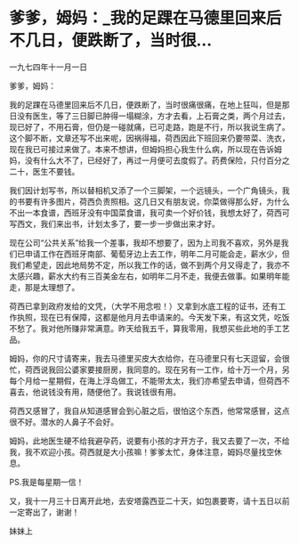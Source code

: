 # 爹爹，姆妈：_我的足踝在马德里回来后不几日，便跌断了，当时很...

一九七四年十一月一日

爹爹，姆妈：

我的足踝在马德里回来后不几日，便跌断了，当时很痛很痛，在地上狂叫，但是那日没有医生，等了三日脚已肿得一塌糊涂，方才去看，上石膏之类，两个月过去，现已好了，不用石膏，但仍是一碰就痛，已可走路，跑是不行，所以我说生病了。这个脚不断，文章还写不出来呢，因祸得福，荷西因此下班回来仍要带菜、洗衣，现在我已可接过来做了。本来不想讲，但姆妈担心我生什么病，所以现在告诉姆妈，没有什么大不了，已经好了，再过一月便可去度假了。药费保险，只付百分之二十，医生不要钱。

我们因计划写书，所以替相机又添了一个三脚架，一个远镜头，一个广角镜头，我的书要有许多图片，荷西负责照相。这几日又有朋友说，你菜做得那么好，为什么不出一本食谱，西班牙没有中国菜食谱，我可卖一个好价钱，我想太好了，荷西可写西文，我们来出书，计划太多了，要一步一步做出来才好。

现在公司“公共关系”给我一个差事，我却不想要了，因为上司我不喜欢，另外是我们已申请工作在西班牙南部、葡萄牙边上去工作，明年二月可能会走，薪水少，但我们希望走，因此地局势不定，所以我工作的话，做不到两个月又得走了，我亦不太感兴趣，薪水大约有三百美金左右，如明年二月不走，我便去做事。如果明年能走，那是太理想了。

荷西已拿到政府发给的文凭，（大学不用念啦！）又拿到水底工程的证书，还有工作执照，现在已有保障，这都是他月月去申请来的。今天发下来，有这文凭，吃饭不愁了。我对他所赚非常满意。昨天给我五千，算我零用，我想买些此地的手工艺品。

姆妈，你的尺寸请寄来，我去马德里买皮大衣给你，在马德里只有七天逗留，会很忙，荷西说我回公婆家要接厨房，我同意的。现在另有一工作，给十万一个月，另每个月给一星期假，在海上浮岛做工，不能带太太，我们亦希望去申请，但荷西不喜去，他说钱没有用，随便他了。我说钱很有用。

荷西又感冒了，我自从知道感冒会到心脏之后，很怕这个东西，他常常感冒，这点很不好。潜水的人鼻子不会好。

姆妈，此地医生硬不给我避孕药，说要有小孩的才开方子，我又去要了一次，不给我，我不欢迎小孩。荷西就是大小孩嘛！爹爹太忙，身体注意，姆妈尽量找空休息。

PS.我是每星期一信！

又，我十一月三十日离开此地，去安塔露西亚二十天，如包裹要寄，请十五日以前一定寄出了，谢谢！

妹妹上
